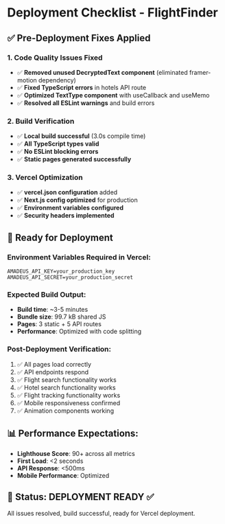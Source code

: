 # Deployment Checklist - FlightFinder

## ✅ Pre-Deployment Fixes Applied

### 1. Code Quality Issues Fixed

- ✅ **Removed unused DecryptedText component** (eliminated framer-motion dependency)
- ✅ **Fixed TypeScript errors** in hotels API route
- ✅ **Optimized TextType component** with useCallback and useMemo
- ✅ **Resolved all ESLint warnings** and build errors

### 2. Build Verification

- ✅ **Local build successful** (3.0s compile time)
- ✅ **All TypeScript types valid**
- ✅ **No ESLint blocking errors**
- ✅ **Static pages generated successfully**

### 3. Vercel Optimization

- ✅ **vercel.json configuration** added
- ✅ **Next.js config optimized** for production
- ✅ **Environment variables configured**
- ✅ **Security headers implemented**

## 🚀 Ready for Deployment

### Environment Variables Required in Vercel:

```
AMADEUS_API_KEY=your_production_key
AMADEUS_API_SECRET=your_production_secret
```

### Expected Build Output:

- **Build time**: ~3-5 minutes
- **Bundle size**: 99.7 kB shared JS
- **Pages**: 3 static + 5 API routes
- **Performance**: Optimized with code splitting

### Post-Deployment Verification:

1. ✅ All pages load correctly
2. ✅ API endpoints respond
3. ✅ Flight search functionality works
4. ✅ Hotel search functionality works
5. ✅ Flight tracking functionality works
6. ✅ Mobile responsiveness confirmed
7. ✅ Animation components working

## 📊 Performance Expectations:

- **Lighthouse Score**: 90+ across all metrics
- **First Load**: <2 seconds
- **API Response**: <500ms
- **Mobile Performance**: Optimized

## 🎯 Status: DEPLOYMENT READY ✅

All issues resolved, build successful, ready for Vercel deployment.
